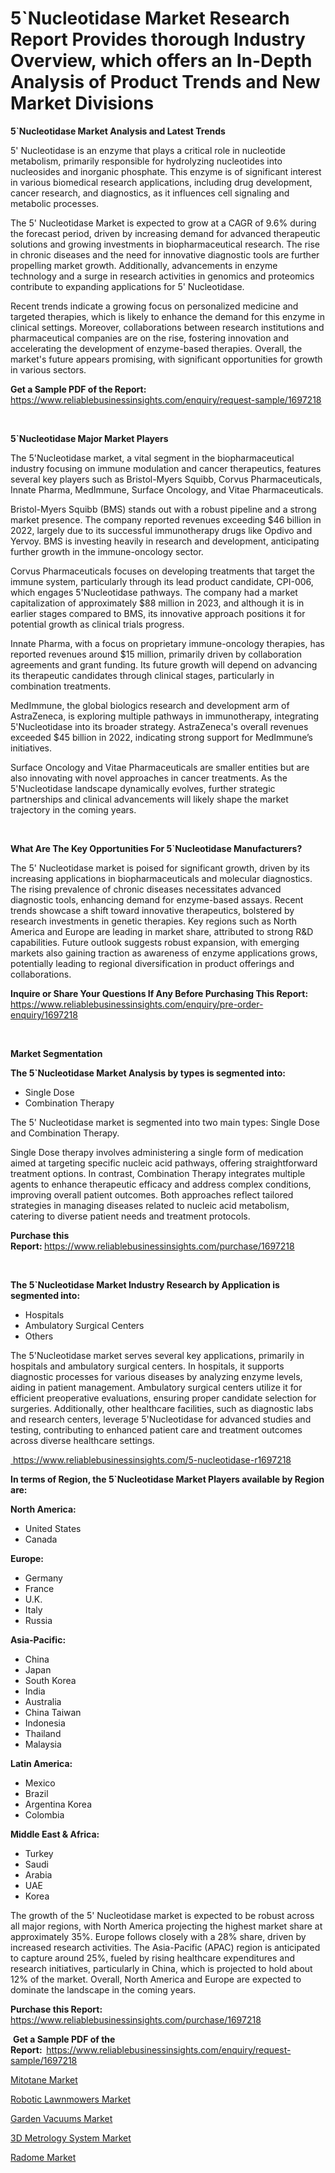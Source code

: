 <p><h1>5`Nucleotidase Market Research Report Provides thorough Industry Overview, which offers an In-Depth Analysis of Product Trends and New Market Divisions</h1></p><p><strong>5`Nucleotidase Market Analysis and Latest Trends</strong></p>
<p><p>5' Nucleotidase is an enzyme that plays a critical role in nucleotide metabolism, primarily responsible for hydrolyzing nucleotides into nucleosides and inorganic phosphate. This enzyme is of significant interest in various biomedical research applications, including drug development, cancer research, and diagnostics, as it influences cell signaling and metabolic processes.</p><p>The 5' Nucleotidase Market is expected to grow at a CAGR of 9.6% during the forecast period, driven by increasing demand for advanced therapeutic solutions and growing investments in biopharmaceutical research. The rise in chronic diseases and the need for innovative diagnostic tools are further propelling market growth. Additionally, advancements in enzyme technology and a surge in research activities in genomics and proteomics contribute to expanding applications for 5' Nucleotidase.</p><p>Recent trends indicate a growing focus on personalized medicine and targeted therapies, which is likely to enhance the demand for this enzyme in clinical settings. Moreover, collaborations between research institutions and pharmaceutical companies are on the rise, fostering innovation and accelerating the development of enzyme-based therapies. Overall, the market's future appears promising, with significant opportunities for growth in various sectors.</p></p>
<p><strong>Get a Sample PDF of the Report:&nbsp;</strong> <a href="https://www.reliablebusinessinsights.com/enquiry/request-sample/1697218?utm_campaign=1554&utm_medium=2&utm_source=Github&utm_content=ia&utm_term=20102024&utm_id=5nucleotidase">https://www.reliablebusinessinsights.com/enquiry/request-sample/1697218</a></p>
<p>&nbsp;</p>
<p><strong>5`Nucleotidase Major Market Players</strong></p>
<p><p>The 5'Nucleotidase market, a vital segment in the biopharmaceutical industry focusing on immune modulation and cancer therapeutics, features several key players such as Bristol-Myers Squibb, Corvus Pharmaceuticals, Innate Pharma, MedImmune, Surface Oncology, and Vitae Pharmaceuticals. </p><p>Bristol-Myers Squibb (BMS) stands out with a robust pipeline and a strong market presence. The company reported revenues exceeding $46 billion in 2022, largely due to its successful immunotherapy drugs like Opdivo and Yervoy. BMS is investing heavily in research and development, anticipating further growth in the immune-oncology sector.</p><p>Corvus Pharmaceuticals focuses on developing treatments that target the immune system, particularly through its lead product candidate, CPI-006, which engages 5'Nucleotidase pathways. The company had a market capitalization of approximately $88 million in 2023, and although it is in earlier stages compared to BMS, its innovative approach positions it for potential growth as clinical trials progress.</p><p>Innate Pharma, with a focus on proprietary immune-oncology therapies, has reported revenues around $15 million, primarily driven by collaboration agreements and grant funding. Its future growth will depend on advancing its therapeutic candidates through clinical stages, particularly in combination treatments.</p><p>MedImmune, the global biologics research and development arm of AstraZeneca, is exploring multiple pathways in immunotherapy, integrating 5'Nucleotidase into its broader strategy. AstraZeneca's overall revenues exceeded $45 billion in 2022, indicating strong support for MedImmune’s initiatives.</p><p>Surface Oncology and Vitae Pharmaceuticals are smaller entities but are also innovating with novel approaches in cancer treatments. As the 5'Nucleotidase landscape dynamically evolves, further strategic partnerships and clinical advancements will likely shape the market trajectory in the coming years.</p></p>
<p>&nbsp;</p>
<p><strong>What Are The Key Opportunities For 5`Nucleotidase Manufacturers?</strong></p>
<p><p>The 5' Nucleotidase market is poised for significant growth, driven by its increasing applications in biopharmaceuticals and molecular diagnostics. The rising prevalence of chronic diseases necessitates advanced diagnostic tools, enhancing demand for enzyme-based assays. Recent trends showcase a shift toward innovative therapeutics, bolstered by research investments in genetic therapies. Key regions such as North America and Europe are leading in market share, attributed to strong R&D capabilities. Future outlook suggests robust expansion, with emerging markets also gaining traction as awareness of enzyme applications grows, potentially leading to regional diversification in product offerings and collaborations.</p></p>
<p><strong>Inquire or Share Your Questions If Any Before Purchasing This Report:</strong> <a href="https://www.reliablebusinessinsights.com/enquiry/pre-order-enquiry/1697218?utm_campaign=1554&utm_medium=2&utm_source=Github&utm_content=ia&utm_term=20102024&utm_id=5nucleotidase">https://www.reliablebusinessinsights.com/enquiry/pre-order-enquiry/1697218</a></p>
<p>&nbsp;</p>
<p><strong>Market Segmentation</strong></p>
<p><strong>The 5`Nucleotidase Market Analysis by types is segmented into:</strong></p>
<p><ul><li>Single Dose</li><li>Combination Therapy</li></ul></p>
<p><p>The 5' Nucleotidase market is segmented into two main types: Single Dose and Combination Therapy. </p><p>Single Dose therapy involves administering a single form of medication aimed at targeting specific nucleic acid pathways, offering straightforward treatment options. In contrast, Combination Therapy integrates multiple agents to enhance therapeutic efficacy and address complex conditions, improving overall patient outcomes. Both approaches reflect tailored strategies in managing diseases related to nucleic acid metabolism, catering to diverse patient needs and treatment protocols.</p></p>
<p><strong>Purchase this Report:&nbsp;</strong><a href="https://www.reliablebusinessinsights.com/purchase/1697218?utm_campaign=1554&utm_medium=2&utm_source=Github&utm_content=ia&utm_term=20102024&utm_id=5nucleotidase">https://www.reliablebusinessinsights.com/purchase/1697218</a></p>
<p>&nbsp;</p>
<p><strong>The 5`Nucleotidase Market Industry Research by Application is segmented into:</strong></p>
<p><ul><li>Hospitals</li><li>Ambulatory Surgical Centers</li><li>Others</li></ul></p>
<p><p>The 5'Nucleotidase market serves several key applications, primarily in hospitals and ambulatory surgical centers. In hospitals, it supports diagnostic processes for various diseases by analyzing enzyme levels, aiding in patient management. Ambulatory surgical centers utilize it for efficient preoperative evaluations, ensuring proper candidate selection for surgeries. Additionally, other healthcare facilities, such as diagnostic labs and research centers, leverage 5'Nucleotidase for advanced studies and testing, contributing to enhanced patient care and treatment outcomes across diverse healthcare settings.</p></p>
<p><a href="https://www.reliablebusinessinsights.com/5-nucleotidase-r1697218?utm_campaign=1554&utm_medium=2&utm_source=Github&utm_content=ia&utm_term=20102024&utm_id=5nucleotidase">&nbsp;https://www.reliablebusinessinsights.com/5-nucleotidase-r1697218</a></p>
<p><strong>In terms of Region, the 5`Nucleotidase Market Players available by Region are:</strong></p>
<p>
    <p> <strong> North America: </strong>
        <ul>
            <li>United States</li>
            <li>Canada</li>
        </ul>
        </p> 
    <p> <strong> Europe: </strong>
        <ul>
            <li>Germany</li>
            <li>France</li>
            <li>U.K.</li>
            <li>Italy</li>
            <li>Russia</li>
        </ul>
        </p> 
    <p> <strong> Asia-Pacific: </strong>
        <ul>
            <li>China</li>
            <li>Japan</li>
            <li>South Korea</li>
            <li>India</li>
            <li>Australia</li>
            <li>China Taiwan</li>
            <li>Indonesia</li>
            <li>Thailand</li>
            <li>Malaysia</li>
        </ul>
        </p> 
    <p> <strong> Latin America: </strong>
        <ul>
            <li>Mexico</li>
            <li>Brazil</li>
            <li>Argentina Korea</li>
            <li>Colombia</li>
        </ul>
        </p> 
    <p> <strong> Middle East & Africa: </strong>
        <ul>
            <li>Turkey</li>
            <li>Saudi</li>
            <li>Arabia</li>
            <li>UAE</li>
            <li>Korea</li>
        </ul>
    </p>
    </p>
<p><p>The growth of the 5' Nucleotidase market is expected to be robust across all major regions, with North America projecting the highest market share at approximately 35%. Europe follows closely with a 28% share, driven by increased research activities. The Asia-Pacific (APAC) region is anticipated to capture around 25%, fueled by rising healthcare expenditures and research initiatives, particularly in China, which is projected to hold about 12% of the market. Overall, North America and Europe are expected to dominate the landscape in the coming years.</p></p>
<p><strong>Purchase this Report: </strong><a href="https://www.reliablebusinessinsights.com/purchase/1697218?utm_campaign=1554&utm_medium=2&utm_source=Github&utm_content=ia&utm_term=20102024&utm_id=5nucleotidase">https://www.reliablebusinessinsights.com/purchase/1697218</a></p>
<p>&nbsp;<strong>Get a Sample PDF of the Report:&nbsp;&nbsp;</strong><a href="https://www.reliablebusinessinsights.com/enquiry/request-sample/1697218?utm_campaign=1554&utm_medium=2&utm_source=Github&utm_content=ia&utm_term=20102024&utm_id=5nucleotidase">https://www.reliablebusinessinsights.com/enquiry/request-sample/1697218</a></p>
<p><strong></strong></p>
<p><p><a href="https://github.com/c0mxahyman/Market-Research-Report-List-1/blob/main/mitotane-market.md?utm_campaign=1554&utm_medium=2&utm_source=Github&utm_content=ia&utm_term=20102024&utm_id=5nucleotidase">Mitotane Market</a></p><p><a href="https://issuu.com/reportprime-2/docs/robotic-lawnmowers-market-size-2030_fbfa8d634b7c2f?utm_campaign=1554&utm_medium=2&utm_source=Github&utm_content=ia&utm_term=20102024&utm_id=5nucleotidase">Robotic Lawnmowers Market</a></p><p><a href="https://issuu.com/reportprime-2/docs/garden-vacuums-market-size-2030.ppt_42c0782d2dba57?utm_campaign=1554&utm_medium=2&utm_source=Github&utm_content=ia&utm_term=20102024&utm_id=5nucleotidase">Garden Vacuums Market</a></p><p><a href="https://www.linkedin.com/pulse/driving-forces-global-3d-metrology-system-market-trends-applications-aptmf?utm_campaign=1554&utm_medium=2&utm_source=Github&utm_content=ia&utm_term=20102024&utm_id=5nucleotidase">3D Metrology System Market</a></p><p><a href="https://www.linkedin.com/pulse/radome-market-research-report-exploring-size-revenue-analysis-zzc8f?utm_campaign=1554&utm_medium=2&utm_source=Github&utm_content=ia&utm_term=20102024&utm_id=5nucleotidase">Radome Market</a></p></p>